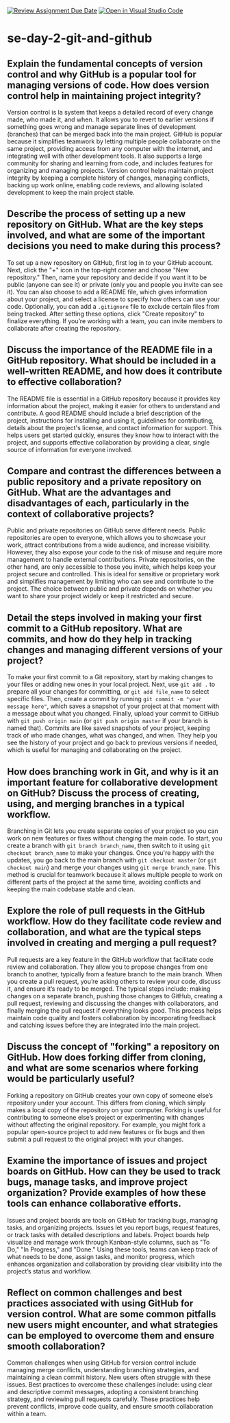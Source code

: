 [![Review Assignment Due Date](https://classroom.github.com/assets/deadline-readme-button-22041afd0340ce965d47ae6ef1cefeee28c7c493a6346c4f15d667ab976d596c.svg)](https://classroom.github.com/a/8wgCKhpZ)
[![Open in Visual Studio Code](https://classroom.github.com/assets/open-in-vscode-2e0aaae1b6195c2367325f4f02e2d04e9abb55f0b24a779b69b11b9e10269abc.svg)](https://classroom.github.com/online_ide?assignment_repo_id=15691192&assignment_repo_type=AssignmentRepo)
# se-day-2-git-and-github
## Explain the fundamental concepts of version control and why GitHub is a popular tool for managing versions of code. How does version control help in maintaining project integrity?
Version control is la system that keeps a detailed record of every change made, who made it, and when. It allows you to revert to earlier versions if something goes wrong and manage separate lines of development (branches) that can be merged back into the main project. GitHub is popular because it simplifies teamwork by letting multiple people collaborate on the same project, providing access from any computer with the internet, and integrating well with other development tools. It also supports a large community for sharing and learning from code, and includes features for organizing and managing projects. Version control helps maintain project integrity by keeping a complete history of changes, managing conflicts, backing up work online, enabling code reviews, and allowing isolated development to keep the main project stable.

## Describe the process of setting up a new repository on GitHub. What are the key steps involved, and what are some of the important decisions you need to make during this process?
To set up a new repository on GitHub, first log in to your GitHub account. Next, click the "+" icon in the top-right corner and choose "New repository." Then, name your repository and decide if you want it to be public (anyone can see it) or private (only you and people you invite can see it). You can also choose to add a README file, which gives information about your project, and select a license to specify how others can use your code. Optionally, you can add a `.gitignore` file to exclude certain files from being tracked. After setting these options, click "Create repository" to finalize everything. If you’re working with a team, you can invite members to collaborate after creating the repository.

## Discuss the importance of the README file in a GitHub repository. What should be included in a well-written README, and how does it contribute to effective collaboration?
The README file is essential in a GitHub repository because it provides key information about the project, making it easier for others to understand and contribute. A good README should include a brief description of the project, instructions for installing and using it, guidelines for contributing, details about the project's license, and contact information for support. This helps users get started quickly, ensures they know how to interact with the project, and supports effective collaboration by providing a clear, single source of information for everyone involved.

## Compare and contrast the differences between a public repository and a private repository on GitHub. What are the advantages and disadvantages of each, particularly in the context of collaborative projects?
Public and private repositories on GitHub serve different needs. Public repositories are open to everyone, which allows you to showcase your work, attract contributions from a wide audience, and increase visibility. However, they also expose your code to the risk of misuse and require more management to handle external contributions. Private repositories, on the other hand, are only accessible to those you invite, which helps keep your project secure and controlled. This is ideal for sensitive or proprietary work and simplifies management by limiting who can see and contribute to the project. The choice between public and private depends on whether you want to share your project widely or keep it restricted and secure.

## Detail the steps involved in making your first commit to a GitHub repository. What are commits, and how do they help in tracking changes and managing different versions of your project?
To make your first commit to a Git repository, start by making changes to your files or adding new ones in your local project. Next, use `git add .` to prepare all your changes for committing, or `git add file_name` to select specific files. Then, create a commit by running `git commit -m "your message here"`, which saves a snapshot of your project at that moment with a message about what you changed. Finally, upload your commit to GitHub with `git push origin main` (or `git push origin master` if your branch is named that). Commits are like saved snapshots of your project, keeping track of who made changes, what was changed, and when. They help you see the history of your project and go back to previous versions if needed, which is useful for managing and collaborating on the project.

## How does branching work in Git, and why is it an important feature for collaborative development on GitHub? Discuss the process of creating, using, and merging branches in a typical workflow.
Branching in Git lets you create separate copies of your project so you can work on new features or fixes without changing the main code. To start, you create a branch with `git branch branch_name`, then switch to it using `git checkout branch_name` to make your changes. Once you're happy with the updates, you go back to the main branch with `git checkout master` (or `git checkout main`) and merge your changes using `git merge branch_name`. This method is crucial for teamwork because it allows multiple people to work on different parts of the project at the same time, avoiding conflicts and keeping the main codebase stable and clean.

## Explore the role of pull requests in the GitHub workflow. How do they facilitate code review and collaboration, and what are the typical steps involved in creating and merging a pull request?
Pull requests are a key feature in the GitHub workflow that facilitate code review and collaboration. They allow you to propose changes from one branch to another, typically from a feature branch to the main branch. When you create a pull request, you’re asking others to review your code, discuss it, and ensure it’s ready to be merged. The typical steps include: making changes on a separate branch, pushing those changes to GitHub, creating a pull request, reviewing and discussing the changes with collaborators, and finally merging the pull request if everything looks good. This process helps maintain code quality and fosters collaboration by incorporating feedback and catching issues before they are integrated into the main project.

## Discuss the concept of "forking" a repository on GitHub. How does forking differ from cloning, and what are some scenarios where forking would be particularly useful?
Forking a repository on GitHub creates your own copy of someone else’s repository under your account. This differs from cloning, which simply makes a local copy of the repository on your computer. Forking is useful for contributing to someone else’s project or experimenting with changes without affecting the original repository. For example, you might fork a popular open-source project to add new features or fix bugs and then submit a pull request to the original project with your changes.

## Examine the importance of issues and project boards on GitHub. How can they be used to track bugs, manage tasks, and improve project organization? Provide examples of how these tools can enhance collaborative efforts.
Issues and project boards are tools on GitHub for tracking bugs, managing tasks, and organizing projects. Issues let you report bugs, request features, or track tasks with detailed descriptions and labels. Project boards help visualize and manage work through Kanban-style columns, such as "To Do," "In Progress," and "Done." Using these tools, teams can keep track of what needs to be done, assign tasks, and monitor progress, which enhances organization and collaboration by providing clear visibility into the project’s status and workflow.

## Reflect on common challenges and best practices associated with using GitHub for version control. What are some common pitfalls new users might encounter, and what strategies can be employed to overcome them and ensure smooth collaboration?
Common challenges when using GitHub for version control include managing merge conflicts, understanding branching strategies, and maintaining a clean commit history. New users often struggle with these issues. Best practices to overcome these challenges include: using clear and descriptive commit messages, adopting a consistent branching strategy, and reviewing pull requests carefully. These practices help prevent conflicts, improve code quality, and ensure smooth collaboration within a team.
